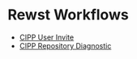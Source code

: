# Rewst Workflows
- [CIPP User Invite](./CIPP-User-Invite/README.md)
- [CIPP Repository Diagnostic](./CIPP-Repository-Diagnostic/README.md)